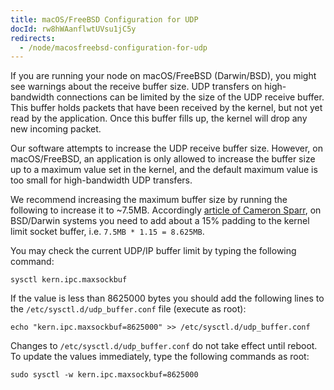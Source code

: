 ```yaml
---
title: macOS/FreeBSD Configuration for UDP
docId: rw8hWAanflwtUVsu1jC5y
redirects:
  - /node/macosfreebsd-configuration-for-udp
---
```


If you are running your node on macOS/FreeBSD (Darwin/BSD), you might see warnings about the receive buffer size.
UDP transfers on high-bandwidth connections can be limited by the size of the UDP receive buffer. This buffer holds packets that have been received by the kernel, but not yet read by the application. Once this buffer fills up, the kernel will drop any new incoming packet.

Our software attempts to increase the UDP receive buffer size. However, on macOS/FreeBSD, an application is only allowed to increase the buffer size up to a maximum value set in the kernel, and the default maximum value is too small for high-bandwidth UDP transfers.

We recommend increasing the maximum buffer size by running the following to increase it to \~7.5MB. Accordingly [article of Cameron Sparr](https://medium.com/@CameronSparr/increase-os-udp-buffers-to-improve-performance-51d167bb1360), on BSD/Darwin systems you need to add about a 15% padding to the kernel limit socket buffer, i.e. `7.5MB * 1.15 = 8.625MB`.

You may check the current UDP/IP buffer limit by typing the following command:

```shell
sysctl kern.ipc.maxsockbuf
```

If the value is less than 8625000 bytes you should add the following lines to the `/etc/sysctl.d/udp_buffer.conf` file (execute as root):

```shell
echo "kern.ipc.maxsockbuf=8625000" >> /etc/sysctl.d/udp_buffer.conf
```

Changes to `/etc/sysctl.d/udp_buffer.conf` do not take effect until reboot. To update the values immediately, type the following commands as root:

```shell
sudo sysctl -w kern.ipc.maxsockbuf=8625000
```
